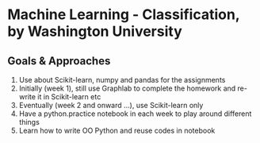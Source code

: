 # Machine Learning - Classification, by Washington University
## Goals & Approaches
1. Use about Scikit-learn, numpy and pandas for the assignments
2. Initially (week 1), still use Graphlab to complete the homework and re-write it in Scikit-learn etc
3. Eventually (week 2 and onward ...), use Scikit-learn only
4. Have a python.practice notebook in each week to play around different things
5. Learn how to write OO Python and reuse codes in notebook
